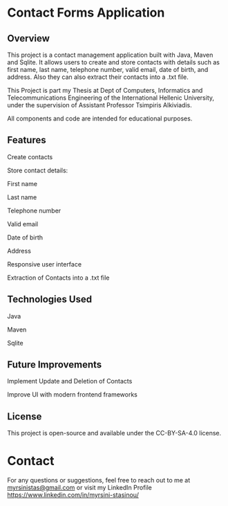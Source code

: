 # Contact Forms Application

## Overview

This project is a contact management application built with Java, Maven and Sqlite. It allows users to create and store contacts with details such as first name, last name, telephone number, valid email, date of birth, and address. Also they can also extract their contacts into a .txt file.

This Project is part my Thesis at Dept of Computers, Informatics and Telecommunications Engineering of the International Hellenic University, under the supervision of Assistant Professor Tsimpiris Alkiviadis.

All components and code are intended for educational purposes.


## Features

Create contacts

Store contact details:

First name

Last name

Telephone number

Valid email

Date of birth

Address

Responsive user interface

Extraction of Contacts into a .txt file


## Technologies Used

Java

Maven

Sqlite


## Future Improvements

Implement Update and Deletion of Contacts

Improve UI with modern frontend frameworks

## License

This project is open-source and available under the CC-BY-SA-4.0 license.

# Contact

For any questions or suggestions, feel free to reach out to me at myrsinistas@gmail.com or visit my LinkedIn Profile https://www.linkedin.com/in/myrsini-stasinou/

